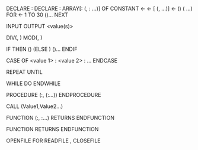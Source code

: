 DECLARE <identifier> : <data type>
DECLARE <identifier> : ARRAY[<num1>:<num2> (, <num3>: <num4>...)] OF <data type>
CONSTANT <identifier> ← <value>
<identifier> ← <value>
<identifier>[<num1> (, <num2>...)]
<identifier> ← (<unary operator>) <value> (<binary opeartor> <value> ...)
FOR <identifier> ←  1 TO 30
    <statement> 
    (<statement>)...
NEXT <identifier>

INPUT <identifier>
OUTPUT <value(s)>

DIV(<identifier1>, <identifier2>)
MOD(<identifier1>, <identifier2>)

IF <condition>
  THEN
    <statements>
    (<statement>)
  (ELSE
    <statements>)
    (<statement>)...
ENDIF

CASE OF <identifier>
  <value 1> : <statement>
  <value 2> : <statement>
  ...
ENDCASE

REPEAT
    <Statements> 
UNTIL <condition>

WHILE <condition> DO
 <statements> 
ENDWHILE

PROCEDURE <identifier>(<param1>:<datatype>, (<param2>:<datatype>...))
    <statements> 
ENDPROCEDURE

CALL <identifier> (Value1,Value2...)

FUNCTION <identifier>(<param1>:<datatype>, <param2>:<datatype>...) RETURNS <data type>
   <statements> 
ENDFUNCTION

FUNCTION <identifier> RETURNS <data type>
   <statements> 
ENDFUNCTION

OPENFILE <File identifier> FOR <File mode>
READFILE <File Identifier>, <Variable>
CLOSEFILE <File identifier>